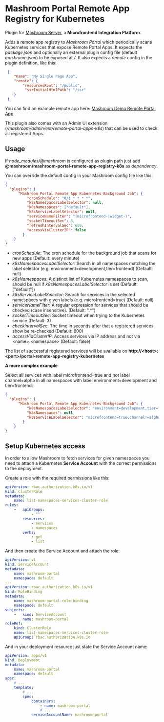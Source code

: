 
# Mashroom Portal Remote App Registry for Kubernetes

Plugin for [Mashroom Server](https://www.mashroom-server.com), a **Microfrontend Integration Platform**.

Adds a remote app registry to _Mashroom Portal_ which periodically scans Kubernetes services that expose Remote Portal Apps.
It expects the _package.json_ and optionally an external plugin config file (default _mashroom.json_) to be exposed at _/_.
It also expects a _remote_ config in the plugin definition, like this:

```json
 {
    "name": "My Single Page App",
    "remote": {
        "resourcesRoot": "/public",
         "ssrInitialHtmlPath": "/ssr"
    }
 }
```

You can find an example remote app here: [Mashroom Demo Remote Portal App](https://github.com/nonblocking/mashroom-demo-remote-portal-app).

This plugin also comes with an Admin UI extension (_/mashroom/admin/ext/remote-portal-apps-k8s_) that can be used to check all registered Apps.

## Usage

If *node_modules/@mashroom* is configured as plugin path just add **@mashroom/mashroom-portal-remote-app-registry-k8s** as *dependency*.

You can override the default config in your Mashroom config file like this:

```json
{
  "plugins": {
      "Mashroom Portal Remote App Kubernetes Background Job": {
          "cronSchedule": "0/1 * * * *",
          "k8sNamespacesLabelSelector": null,
          "k8sNamespaces": ["default"],
          "k8sServiceLabelSelector": null,
          "serviceNameFilter": "(microfrontend-|widget-)",
          "socketTimeoutSec": 3,
          "refreshIntervalSec": 600,
          "accessViaClusterIP": false
        }
    }
}
```

 * _cronSchedule_: The cron schedule for the background job that scans for new apps (Default: every minute)
 * _k8sNamespacesLabelSelector_: Search in all namespaces matching the label selector (e.g. environment=development,tier=frontend) (Default: null)
 * _k8sNamespaces_: A distinct list of Kubernetes namespaces to scan, should be null if _k8sNamespacesLabelSelector_ is set (Default: ["default"])
 * _k8sServiceLabelSelector_: Search for services in the selected namespaces with given labels (e.g. microfrontend=true) (Default: null)
 * _serviceNameFilter_: A regular expression for services that should be checked (case insensitive). (Default: ".*")
 * _socketTimeoutSec_: Socket timeout when trying to the Kubernetes service (Default: 3)
 * _checkIntervalSec_: The time in seconds after that a registered services show be re-checked (Default: 600)
 * _accessViaClusterIP_: Access services via IP address and not via &lt;name&gt;.&lt;namespace&gt; (Default: false)

The list of successful registered services will be available on **http://&lt;host&gt;:&lt;port&gt;/portal-remote-app-registry-kubernetes**

**A more complex example**

Select all services with label microfrontend=true and not label channel=alpha in all namespaces with label environment=development and tier=frontend:

```json
{
  "plugins": {
      "Mashroom Portal Remote App Kubernetes Background Job": {
          "k8sNamespacesLabelSelector": "environment=development,tier=frontend",
          "k8sNamespaces": null,
          "k8sServiceLabelSelector": "microfrontend=true,channel!=alpha"
        }
    }
}
```

## Setup Kubernetes access

In order to allow Mashroom to fetch services for given namespaces you need to attach a Kubernetes **Service Account** with the correct permissions to the deployment.

Create a role with the required permissions like this:

```yaml
apiVersion: rbac.authorization.k8s.io/v1
kind: ClusterRole
metadata:
    name: list-namespaces-services-cluster-role
rules:
    -   apiGroups:
            - ""
        resources:
            - services
            - namespaces
        verbs:
            - get
            - list
```
And then create the Service Account and attach the role:

```yaml
apiVersion: v1
kind: ServiceAccount
metadata:
    name: mashroom-portal
    namespace: default
---
apiVersion: rbac.authorization.k8s.io/v1
kind: RoleBinding
metadata:
    name: mashroom-portal-role-binding
    namespace: default
subjects:
    -   kind: ServiceAccount
        name: mashroom-portal
roleRef:
    kind: ClusterRole
    name: list-namespaces-services-cluster-role
    apiGroup: rbac.authorization.k8s.io
```

And in your deployment resource just state the Service Account name:

```yaml
apiVersion: apps/v1
kind: Deployment
metadata:
    name: mashroom-portal
    namespace: default
spec:
    # ...
    template:
        # ...
        spec:
            containers:
                - name: mashroom-portal
                # ...
            serviceAccountName: mashroom-portal
```
